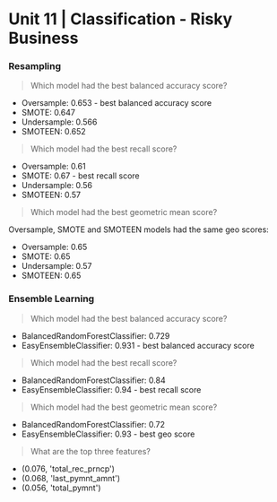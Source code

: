 # Unit 11 | Classification - Risky Business

### Resampling

> Which model had the best balanced accuracy score?

- Oversample: 0.653 - best balanced accuracy score 
- SMOTE: 0.647
- Undersample: 0.566
- SMOTEEN: 0.652

> Which model had the best recall score?

- Oversample: 0.61 
- SMOTE: 0.67 - best recall score
- Undersample: 0.56
- SMOTEEN: 0.57

> Which model had the best geometric mean score?

Oversample, SMOTE and SMOTEEN models had the same geo scores:

- Oversample: 0.65 
- SMOTE: 0.65
- Undersample: 0.57
- SMOTEEN: 0.65


### Ensemble Learning

> Which model had the best balanced accuracy score?

- BalancedRandomForestClassifier: 0.729
- EasyEnsembleClassifier: 0.931 - best balanced accuracy score

> Which model had the best recall score?

- BalancedRandomForestClassifier: 0.84
- EasyEnsembleClassifier: 0.94 - best recall score

> Which model had the best geometric mean score?

- BalancedRandomForestClassifier: 0.72
- EasyEnsembleClassifier: 0.93 - best geo score

>
> What are the top three features?

- (0.076, 'total_rec_prncp')
- (0.068, 'last_pymnt_amnt')
- (0.056, 'total_pymnt')
